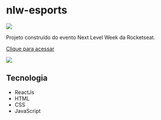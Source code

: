 # nlw-esports

<img src="../nlw-esports/src/assets/img/template.png">

Projeto construído do evento Next Level Week da Rocketseat.

[Clique para acessar]()

<img src="./src/assets/01.jpg">

## Tecnologia
- ReactJs
- HTML
- CSS
- JavaScript
